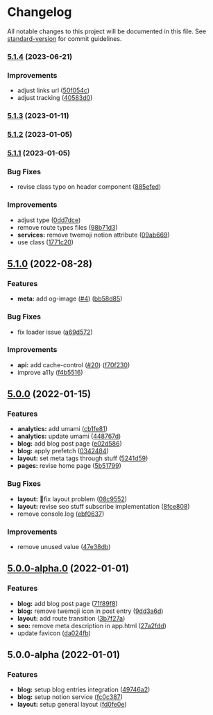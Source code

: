 # Changelog

All notable changes to this project will be documented in this file. See [standard-version](https://github.com/conventional-changelog/standard-version) for commit guidelines.

### [5.1.4](https://github.com/sozonome/agustinusnathaniel.com/compare/v5.1.3...v5.1.4) (2023-06-21)


### Improvements

* adjust links url ([50f054c](https://github.com/sozonome/agustinusnathaniel.com/commit/50f054c9f3a8d239527ede8b71d59f70a1fcfb8f))
* adjust tracking ([40583d0](https://github.com/sozonome/agustinusnathaniel.com/commit/40583d05666d640149433058929efbb72195ee4c))

### [5.1.3](https://github.com/sozonome/agustinusnathaniel.com/compare/v5.1.2...v5.1.3) (2023-01-11)

### [5.1.2](https://github.com/sozonome/agustinusnathaniel.com/compare/v5.1.1...v5.1.2) (2023-01-05)

### [5.1.1](https://github.com/sozonome/agustinusnathaniel.com/compare/v5.1.0...v5.1.1) (2023-01-05)


### Bug Fixes

* revise class typo on header component ([885efed](https://github.com/sozonome/agustinusnathaniel.com/commit/885efedabb165c187165d09bc77e4ff6216a5358))


### Improvements

* adjust type ([0dd7dce](https://github.com/sozonome/agustinusnathaniel.com/commit/0dd7dce2cf57a8b27cd1357bb89af7684a5a43e9))
* remove route types files ([98b71d3](https://github.com/sozonome/agustinusnathaniel.com/commit/98b71d37b0f0c3735590afa157d2f59e6166ca38))
* **services:** remove twemoji notion attribute ([09ab669](https://github.com/sozonome/agustinusnathaniel.com/commit/09ab66930d0da714aadeaafc447a91a7fcc2d434))
* use class ([1771c20](https://github.com/sozonome/agustinusnathaniel.com/commit/1771c2090c3b7b6ff36b0a79d1d550282206c590))

## [5.1.0](https://github.com/sozonome/agustinusnathaniel.com/compare/v5.0.0...v5.1.0) (2022-08-28)


### Features

* **meta:** add og-image ([#4](https://github.com/sozonome/agustinusnathaniel.com/issues/4)) ([bb58d85](https://github.com/sozonome/agustinusnathaniel.com/commit/bb58d85e9861c67d71a46aae21bb2e018c9ec921))


### Bug Fixes

* fix loader issue ([a69d572](https://github.com/sozonome/agustinusnathaniel.com/commit/a69d5726d80d0a13590181d39e6132c22e52d5c3))


### Improvements

* **api:** add cache-control ([#20](https://github.com/sozonome/agustinusnathaniel.com/issues/20)) ([f70f230](https://github.com/sozonome/agustinusnathaniel.com/commit/f70f2302ff3d4a7f8ce7eed1f893525d2e392410))
* improve a11y ([f4b5516](https://github.com/sozonome/agustinusnathaniel.com/commit/f4b5516b9361d523ee30bfa2751b2a25d842d993))

## [5.0.0](https://github.com/sozonome/agustinusnathaniel.com-v5/compare/v5.0.0-alpha.0...v5.0.0) (2022-01-15)


### Features

* **analytics:** add umami ([cb1fe81](https://github.com/sozonome/agustinusnathaniel.com-v5/commit/cb1fe81cb0473709fb86ae543096bfb2a2dd0663))
* **analytics:** update umami ([448767d](https://github.com/sozonome/agustinusnathaniel.com-v5/commit/448767d37a6df3079f6b945a9cba0453234c782d))
* **blog:** add blog post page ([e02d586](https://github.com/sozonome/agustinusnathaniel.com-v5/commit/e02d586bcc1c60413244326e1d70a1c73f640078))
* **blog:** apply prefetch ([0342484](https://github.com/sozonome/agustinusnathaniel.com-v5/commit/0342484f58e376ddccc2af323ef27b0a8890d1df))
* **layout:** set meta tags through stuff ([5241d59](https://github.com/sozonome/agustinusnathaniel.com-v5/commit/5241d5987040ef16059c60fd417c932cdc72410e))
* **pages:** revise home page ([5b51799](https://github.com/sozonome/agustinusnathaniel.com-v5/commit/5b5179932d976764d87314700d2162c82ea9f12b))


### Bug Fixes

* **layout:** 💄fix layout problem ([08c9552](https://github.com/sozonome/agustinusnathaniel.com-v5/commit/08c9552ec9fedb7c39df3800c82101fa0753817f))
* **layout:** revise seo stuff subscribe implementation ([8fce808](https://github.com/sozonome/agustinusnathaniel.com-v5/commit/8fce8085a1ca8dd7dbf323f51b282cf6772e1534))
* remove console.log ([ebf0637](https://github.com/sozonome/agustinusnathaniel.com-v5/commit/ebf06370c12bc980fde69202191c682f9e84f4b0))


### Improvements

* remove unused value ([47e38db](https://github.com/sozonome/agustinusnathaniel.com-v5/commit/47e38dbbc8b623e81fe1f176c59b6945b1adfdf4))

## [5.0.0-alpha.0](https://github.com/sozonome/agustinusnathaniel.com-v5/compare/v5.0.0-alpha...v5.0.0-alpha.0) (2022-01-01)


### Features

* **blog:** add blog post page ([71f89f8](https://github.com/sozonome/agustinusnathaniel.com-v5/commit/71f89f806818adf340862511c2a00370a25dac47))
* **blog:** remove twemoji icon in post entry ([9dd3a6d](https://github.com/sozonome/agustinusnathaniel.com-v5/commit/9dd3a6d995719b78f39d926304ab9e2b434e3db6))
* **layout:** add route transition ([3b7f27a](https://github.com/sozonome/agustinusnathaniel.com-v5/commit/3b7f27ae0ef312f239f6bf396c6363c29acce30a))
* **seo:** remove meta description in app.html ([27a2fdd](https://github.com/sozonome/agustinusnathaniel.com-v5/commit/27a2fddc9eaa5abe7248cb3cf5db42d5c62b8551))
* update favicon ([da024fb](https://github.com/sozonome/agustinusnathaniel.com-v5/commit/da024fb9d78e756dc75458e08a28ed0c83f89534))

## 5.0.0-alpha (2022-01-01)

### Features

- **blog:** setup blog entries integration ([49746a2](https://github.com/sozonome/agustinusnathaniel.com-v5/commit/49746a29528d880ce502221858190351d2f532a5))
- **blog:** setup notion service ([fc0c387](https://github.com/sozonome/agustinusnathaniel.com-v5/commit/fc0c38745e649fe6afdf5071d845f518e5570d45))
- **layout:** setup general layout ([fd0fe0e](https://github.com/sozonome/agustinusnathaniel.com-v5/commit/fd0fe0e247d94cc24eefbf9dda51b63a9537a6d1))
